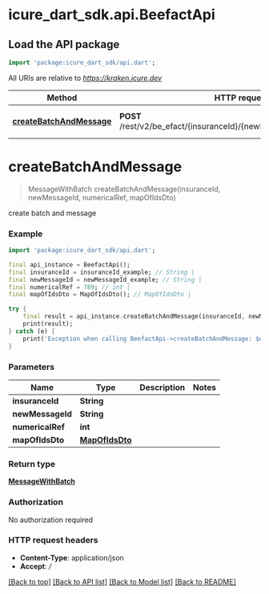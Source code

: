 # icure_dart_sdk.api.BeefactApi

## Load the API package
```dart
import 'package:icure_dart_sdk/api.dart';
```

All URIs are relative to *https://kraken.icure.dev*

Method | HTTP request | Description
------------- | ------------- | -------------
[**createBatchAndMessage**](BeefactApi.md#createbatchandmessage) | **POST** /rest/v2/be_efact/{insuranceId}/{newMessageId}/{numericalRef} | create batch and message


# **createBatchAndMessage**
> MessageWithBatch createBatchAndMessage(insuranceId, newMessageId, numericalRef, mapOfIdsDto)

create batch and message

### Example
```dart
import 'package:icure_dart_sdk/api.dart';

final api_instance = BeefactApi();
final insuranceId = insuranceId_example; // String | 
final newMessageId = newMessageId_example; // String | 
final numericalRef = 789; // int | 
final mapOfIdsDto = MapOfIdsDto(); // MapOfIdsDto | 

try {
    final result = api_instance.createBatchAndMessage(insuranceId, newMessageId, numericalRef, mapOfIdsDto);
    print(result);
} catch (e) {
    print('Exception when calling BeefactApi->createBatchAndMessage: $e\n');
}
```

### Parameters

Name | Type | Description  | Notes
------------- | ------------- | ------------- | -------------
 **insuranceId** | **String**|  | 
 **newMessageId** | **String**|  | 
 **numericalRef** | **int**|  | 
 **mapOfIdsDto** | [**MapOfIdsDto**](MapOfIdsDto.md)|  | 

### Return type

[**MessageWithBatch**](MessageWithBatch.md)

### Authorization

No authorization required

### HTTP request headers

 - **Content-Type**: application/json
 - **Accept**: */*

[[Back to top]](#) [[Back to API list]](../README.md#documentation-for-api-endpoints) [[Back to Model list]](../README.md#documentation-for-models) [[Back to README]](../README.md)


